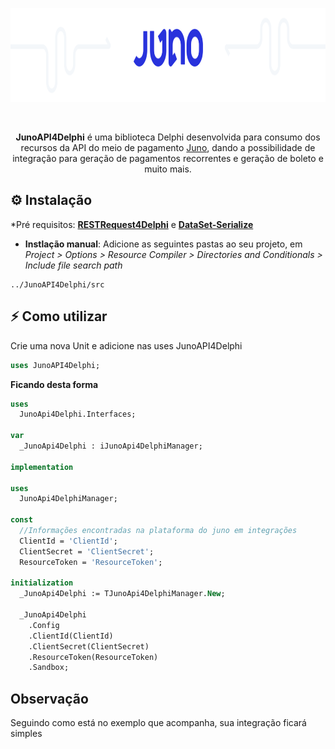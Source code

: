 <p align="center">
  <a href="https://github.com/alepmedeiros/JunoAPI4Delphi/blob/master/imagens/logo.png">
    <img alt="Juno" height="150" src="https://github.com/alepmedeiros/JunoAPI4Delphi/blob/master/imagens/logo.png">
  </a>  
</p><br>
<p align="center">
  <b>JunoAPI4Delphi</b> é uma biblioteca Delphi desenvolvida para consumo dos recursos da API do meio de pagamento <a href="https://juno.com.br/">Juno</a>, dando a possibilidade de integração para geração de pagamentos recorrentes e geração de boleto e muito mais.

## ⚙️ Instalação 

*Pré requisitos: [**RESTRequest4Delphi**](https://github.com/viniciussanchez/RESTRequest4Delphi) e [**DataSet-Serialize**](https://github.com/viniciussanchez/dataset-serialize)

* **Instlação manual**: Adicione as seguintes pastas ao seu projeto, em *Project > Options > Resource Compiler > Directories and Conditionals > Include file search path*

```
../JunoAPI4Delphi/src
```

## ⚡️ Como utilizar

Crie uma nova Unit e adicione nas uses JunoAPI4Delphi

```pascal
uses JunoAPI4Delphi;
```

**Ficando desta forma**

```pascal
uses
  JunoApi4Delphi.Interfaces;

var
  _JunoApi4Delphi : iJunoApi4DelphiManager;

implementation

uses
  JunoApi4DelphiManager;

const
  //Informações encontradas na plataforma do juno em integrações
  ClientId = 'ClientId';
  ClientSecret = 'ClientSecret';
  ResourceToken = 'ResourceToken';

initialization
  _JunoApi4Delphi := TJunoApi4DelphiManager.New;

  _JunoApi4Delphi
    .Config
    .ClientId(ClientId)
    .ClientSecret(ClientSecret)
    .ResourceToken(ResourceToken)
    .Sandbox;
```

## Observação

Seguindo como está no exemplo que acompanha, sua integração ficará simples
